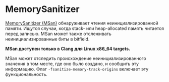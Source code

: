 # MemorySanitizer

[MemorySanitizer (MSan)](https://github.com/google/sanitizers/wiki/MemorySanitizer)
обнаруживает чтения неинициализированной памяти. Ищутся случаи, когда
stack- или heap-allocated память читается перед записью. MSan может также
отслеживать неинициализированные биты в bitfield.

**MSan доступен только в Clang для Linux x86_64 targets.**

MSan может отследить происхождение неинициализированного значения в том месте,
где оно было создано, и сообщить эту информацию.
Флаг ```-fsanitize-memory-track-origins``` включает эту функциональность.
